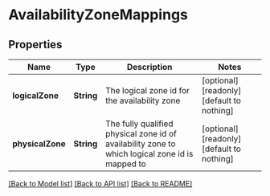 # AvailabilityZoneMappings


## Properties
Name | Type | Description | Notes
------------ | ------------- | ------------- | -------------
**logicalZone** | **String** | The logical zone id for the availability zone | [optional] [readonly] [default to nothing]
**physicalZone** | **String** | The fully qualified physical zone id of availability zone to which logical zone id is mapped to | [optional] [readonly] [default to nothing]


[[Back to Model list]](../README.md#models) [[Back to API list]](../README.md#api-endpoints) [[Back to README]](../README.md)


